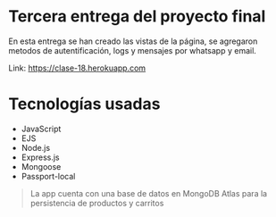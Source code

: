 # Tercera entrega del proyecto final

En esta entrega se han creado las vistas de la página, se agregaron metodos de autentificación, logs y mensajes por whatsapp y email.

Link: https://clase-18.herokuapp.com

# Tecnologías usadas

* JavaScript
* EJS
* Node.js
* Express.js
* Mongoose
* Passport-local

> La app cuenta con una base de datos en MongoDB Atlas para la persistencia de productos y carritos